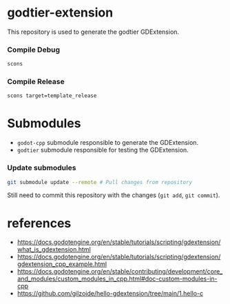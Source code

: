 # godtier-extension
This repository is used to generate the godtier GDExtension.  

### Compile Debug
```bash
scons
```

### Compile Release
```bash
scons target=template_release
```

# Submodules
- `godot-cpp` submodule responsible to generate the GDExtension.
- `godtier` submodule responsible for testing the GDExtension.

### Update submodules
```bash
git submodule update --remote # Pull changes from repository
```

Still need to commit this repository with the changes (`git add`, `git commit`).  

# references
- https://docs.godotengine.org/en/stable/tutorials/scripting/gdextension/what_is_gdextension.html
- https://docs.godotengine.org/en/stable/tutorials/scripting/gdextension/gdextension_cpp_example.html
- https://docs.godotengine.org/en/stable/contributing/development/core_and_modules/custom_modules_in_cpp.html#doc-custom-modules-in-cpp
- https://github.com/gilzoide/hello-gdextension/tree/main/1.hello-c